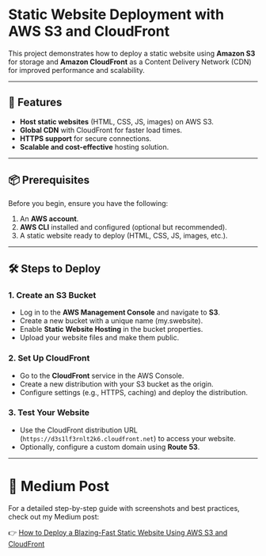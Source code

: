 # Static Website Deployment with AWS S3 and CloudFront

This project demonstrates how to deploy a static website using **Amazon S3** for storage and **Amazon CloudFront** as a Content Delivery Network (CDN) for improved performance and scalability.

---

## 🚀 Features

- **Host static websites** (HTML, CSS, JS, images) on AWS S3.
- **Global CDN** with CloudFront for faster load times.
- **HTTPS support** for secure connections.
- **Scalable and cost-effective** hosting solution.

---

## 📦 Prerequisites

Before you begin, ensure you have the following:

1. An **AWS account**.
2. **AWS CLI** installed and configured (optional but recommended).
3. A static website ready to deploy (HTML, CSS, JS, images, etc.).

---

## 🛠️ Steps to Deploy

### 1. Create an S3 Bucket
- Log in to the **AWS Management Console** and navigate to **S3**.
- Create a new bucket with a unique name (my.swebsite).
- Enable **Static Website Hosting** in the bucket properties.
- Upload your website files and make them public.

### 2. Set Up CloudFront
- Go to the **CloudFront** service in the AWS Console.
- Create a new distribution with your S3 bucket as the origin.
- Configure settings (e.g., HTTPS, caching) and deploy the distribution.

### 3. Test Your Website
- Use the CloudFront distribution URL (`https://d3s1lf3rnlt2k6.cloudfront.net`) to access your website.
- Optionally, configure a custom domain using **Route 53**.

---
# 📖 Medium Post
For a detailed step-by-step guide with screenshots and best practices, check out my Medium post:

👉 [How to Deploy a Blazing-Fast Static Website Using AWS S3 and CloudFront](https://medium.com/@mekadinesh4/deploy-a-blazing-fast-static-website-using-aws-s3-and-cloudfront-f5c4a79418be)
